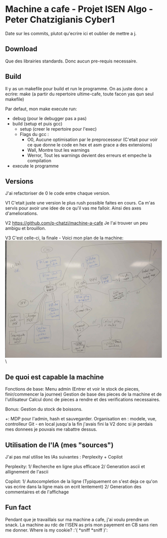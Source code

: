 # Machine a cafe - Projet ISEN Algo - Peter Chatzigianis Cyber1

Date sur les commits, plutot qu'ecrire ici et oublier de mettre a j.

## Download

Que des librairies standards.
Donc aucun pre-requis necessaire.

## Build

Il y as un makefile pour build et run le programme.
On as juste donc a ecrire: make
(a partir du repertoire ultime-cafe, toute facon yas qun seul makefile)

Par defaut, mon make execute run:

- debug (pour le debugger pas a pas)
- build (setup et puis gcc)
  - setup (creer le repertoire pour l'exec)
  - Flags du gcc :
    - O0, Aucune optimisation par le preprocesseur
      (C'etait pour voir ce que donne le code en hex et asm grace a des extensions)
    - Wall, Montre tout les warnings
    - Werror, Tout les warnings devient des erreurs et empeche la compilation
- execute le programme

## Versions

J'ai refactoriser de 0 le code entre chaque version.

V1
C'etait juste une version le plus rush possible faites en cours.
Ca m'as servis pour avoir une idee de ce qu'il vas me falloir.
Ainsi des axes d'ameliorations.

V2
https://github.com/p-chatzi/machine-a-cafe
Je l'ai trouver un peu ambigu et brouillon.

V3
C'est celle-ci, la finale - Voici mon plan de la machine:
![Fonctionnement_de_la_machine](gfx/fonctionnement_machine.jpg)\

## De quoi est capable la machine

Fonctions de base:
Menu admin (Entrer et voir le stock de pieces, finir/commencer la journee)
Gestion de base des pieces de la machine et de l'utilisateur
Calcul donc de pieces a rendre et des verifications necessaires.

Bonus:
Gestion du stock de boissons.

+:
MDP pour l'admin, hash et sauvegarder.
Organisation en : modele, vue, controlleur
Git - en local jusqu'a la fin
j'avais fini la V2 donc si je perdais mes donnees je pouvais me rabattre dessus.

## Utilisation de l'IA (mes "sources")

J'ai pas mal utilise les IAs suivantes :
Perplexity + Copilot

Perplexity:
1/ Recherche en ligne plus efficace
2/ Generation ascii et allignement de l'ascii

Copilot:
1/ Autocompletion de la ligne
(Typiquement on s'est deja ce qu'on vas ecrire dans la ligne mais on ecrit lentement)
2/ Generation des commentaires et de l'affichage

## Fun fact

Pendant que je travaillais sur ma machine a cafe, j'ai voulu prendre un snack.
La machine au rdc de l'ISEN as pris mon payement en CB sans rien me donner.
Where is my cookie? :'( *sniff *sniff )':

